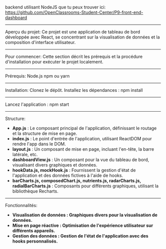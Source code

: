 backend utilisant NodeJS que tu peux trouver ici:
https://github.com/OpenClassrooms-Student-Center/P9-front-end-dashboard

*****
Aperçu du projet:
Ce projet est une application de tableau de bord développée avec React, se concentrant sur la visualisation de données et la composition d'interface utilisateur.

*****
Pour commencer:
Cette section décrit les prérequis et la procédure d'installation pour exécuter le projet localement.

*****
Prérequis:
Node.js
npm ou yarn

*****
Installation:
Clonez le dépôt.
Installez les dépendances :
npm install

*****
Lancez l'application :
npm start

*****
Structure:
- **App.js** : Le composant principal de l'application, définissant le routage et la structure de mise en page.
- **index.js** : Le point d'entrée de l'application, utilisant ReactDOM pour rendre l'app dans le DOM.
- **layout.js** : Un composant de mise en page, incluant l'en-tête, la barre latérale, etc.
- **dashboardView.js** : Un composant pour la vue du tableau de bord, visualisant divers graphiques et données.
- **hookData.js, mockHook.js** : Fournissent la gestion d'état de l'application et des données fictives à l'aide de hooks.
- **barCharts.js, composedChart.js, nutrients.js, radarCharts.js, radialBarCharts.js** : Composants pour différents graphiques, utilisant la bibliothèque Recharts.

*****
Fonctionnalités:
- **Visualisation de données : Graphiques divers pour la visualisation de données.**
- **Mise en page réactive : Optimisation de l'expérience utilisateur sur différents appareils.**
- **Gestion des données : Gestion de l'état de l'application avec des hooks personnalisés.**
